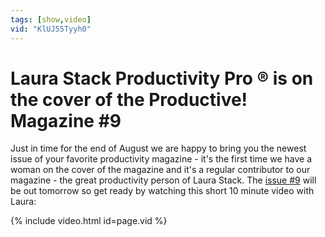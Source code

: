 ```yaml
---
tags: [show,video]
vid: "KlUJ55Tyyh0"
---
```


# Laura Stack Productivity Pro ® is on the cover of the Productive! Magazine #9


Just in time for the end of August we are happy to bring you the newest issue of your favorite productivity magazine - it's the first time we have a woman on the cover of the magazine and it's a regular contributor to our magazine - the great productivity person of Laura Stack. The [issue #9](http://productivemag.com/9) will be out tomorrow so get ready by watching this short 10 minute video with Laura:

{% include video.html id=page.vid %}

[n]: https://michael.gratis/nozbe